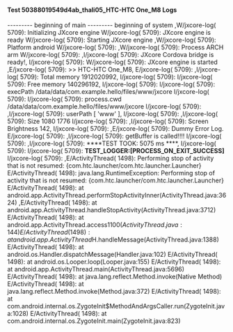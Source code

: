 #### Test 50388019549d4ab_thali05_HTC-HTC One_M8 Logs

--------- beginning of main
--------- beginning of system
,W/jxcore-log( 5709): Initializing JXcore engine
W/jxcore-log( 5709): JXcore engine is ready
W/jxcore-log( 5709): Starting JXcore engine
,W/jxcore-log( 5709): Platform android
W/jxcore-log( 5709): 
,W/jxcore-log( 5709): Process ARCH arm
W/jxcore-log( 5709): 
,I/jxcore-log( 5709): JXcore Cordova bridge is ready!,
I/jxcore-log( 5709): 
W/jxcore-log( 5709): JXcore engine is started
,E/jxcore-log( 5709): >> HTC-HTC One_M8,
E/jxcore-log( 5709): 
,I/jxcore-log( 5709): Total memory 1912020992,
I/jxcore-log( 5709): 
I/jxcore-log( 5709): Free memory 140296192,
I/jxcore-log( 5709): 
I/jxcore-log( 5709): execPath /data/data/com.example.hello/files/www/jxcore
I/jxcore-log( 5709): 
I/jxcore-log( 5709): process.cwd /data/data/com.example.hello/files/www/jxcore
I/jxcore-log( 5709): 
,I/jxcore-log( 5709): userPath [ 'www' ],
I/jxcore-log( 5709): 
,I/jxcore-log( 5709): Size 1080 1776
I/jxcore-log( 5709): 
,I/jxcore-log( 5709): Screen Brightness 142,
I/jxcore-log( 5709): 
,E/jxcore-log( 5709): Dummy Error Log.
E/jxcore-log( 5709): 
,I/jxcore-log( 5709): getBuffer is called!!!!
I/jxcore-log( 5709): 
,I/jxcore-log( 5709): ****TEST TOOK:  5075  ms ****,
I/jxcore-log( 5709): 
I/jxcore-log( 5709): ****TEST_LOGGER:[PROCESS_ON_EXIT_SUCCESS]****
I/jxcore-log( 5709): 
,E/ActivityThread( 1498): Performing stop of activity that is not resumed: {com.htc.launcher/com.htc.launcher.Launcher}
E/ActivityThread( 1498): java.lang.RuntimeException: Performing stop of activity that is not resumed: {com.htc.launcher/com.htc.launcher.Launcher}
E/ActivityThread( 1498): 	at android.app.ActivityThread.performStopActivityInner(ActivityThread.java:3624)
,E/ActivityThread( 1498): 	at android.app.ActivityThread.handleStopActivity(ActivityThread.java:3712)
E/ActivityThread( 1498): 	at android.app.ActivityThread.access$1100(ActivityThread.java:144)
E/ActivityThread( 1498): 	at android.app.ActivityThread$H.handleMessage(ActivityThread.java:1388)
E/ActivityThread( 1498): 	at android.os.Handler.dispatchMessage(Handler.java:102)
E/ActivityThread( 1498): 	at android.os.Looper.loop(Looper.java:155)
E/ActivityThread( 1498): 	at android.app.ActivityThread.main(ActivityThread.java:5696)
E/ActivityThread( 1498): 	at java.lang.reflect.Method.invoke(Native Method)
E/ActivityThread( 1498): 	at java.lang.reflect.Method.invoke(Method.java:372)
E/ActivityThread( 1498): 	at com.android.internal.os.ZygoteInit$MethodAndArgsCaller.run(ZygoteInit.java:1028)
E/ActivityThread( 1498): 	at com.android.internal.os.ZygoteInit.main(ZygoteInit.java:823)
